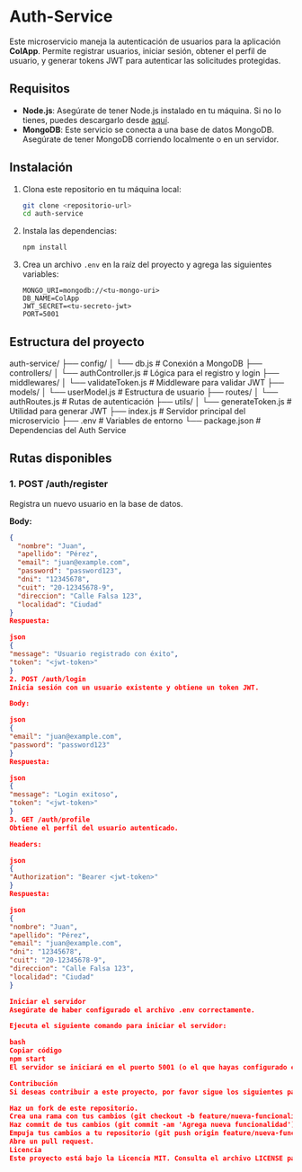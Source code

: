 # Auth-Service

Este microservicio maneja la autenticación de usuarios para la aplicación **ColApp**. Permite registrar usuarios, iniciar sesión, obtener el perfil de usuario, y generar tokens JWT para autenticar las solicitudes protegidas.

## Requisitos

- **Node.js**: Asegúrate de tener Node.js instalado en tu máquina. Si no lo tienes, puedes descargarlo desde [aquí](https://nodejs.org/).
- **MongoDB**: Este servicio se conecta a una base de datos MongoDB. Asegúrate de tener MongoDB corriendo localmente o en un servidor.

## Instalación

1. Clona este repositorio en tu máquina local:

    ```bash
    git clone <repositorio-url>
    cd auth-service
    ```

2. Instala las dependencias:

    ```bash
    npm install
    ```

3. Crea un archivo `.env` en la raíz del proyecto y agrega las siguientes variables:

    ```env
    MONGO_URI=mongodb://<tu-mongo-uri>
    DB_NAME=ColApp
    JWT_SECRET=<tu-secreto-jwt>
    PORT=5001
    ```

## Estructura del proyecto

auth-service/
├── config/
│   └── db.js                 # Conexión a MongoDB
├── controllers/
│   └── authController.js     # Lógica para el registro y login
├── middlewares/
│   └── validateToken.js      # Middleware para validar JWT
├── models/
│   └── userModel.js          # Estructura de usuario
├── routes/
│   └── authRoutes.js         # Rutas de autenticación
├── utils/
│   └── generateToken.js      # Utilidad para generar JWT
├── index.js                  # Servidor principal del microservicio
├── .env                      # Variables de entorno
└── package.json              # Dependencias del Auth Service


## Rutas disponibles

### 1. **POST /auth/register**
   Registra un nuevo usuario en la base de datos.

   **Body:**
   ```json
   {
     "nombre": "Juan",
     "apellido": "Pérez",
     "email": "juan@example.com",
     "password": "password123",
     "dni": "12345678",
     "cuit": "20-12345678-9",
     "direccion": "Calle Falsa 123",
     "localidad": "Ciudad"
   }
Respuesta:

json
{
  "message": "Usuario registrado con éxito",
  "token": "<jwt-token>"
}
2. POST /auth/login
Inicia sesión con un usuario existente y obtiene un token JWT.

Body:

json
{
  "email": "juan@example.com",
  "password": "password123"
}
Respuesta:

json
{
  "message": "Login exitoso",
  "token": "<jwt-token>"
}
3. GET /auth/profile
Obtiene el perfil del usuario autenticado.

Headers:

json
{
  "Authorization": "Bearer <jwt-token>"
}
Respuesta:

json
{
  "nombre": "Juan",
  "apellido": "Pérez",
  "email": "juan@example.com",
  "dni": "12345678",
  "cuit": "20-12345678-9",
  "direccion": "Calle Falsa 123",
  "localidad": "Ciudad"
}

Iniciar el servidor
Asegúrate de haber configurado el archivo .env correctamente.

Ejecuta el siguiente comando para iniciar el servidor:

bash
Copiar código
npm start
El servidor se iniciará en el puerto 5001 (o el que hayas configurado en el archivo .env).

Contribución
Si deseas contribuir a este proyecto, por favor sigue los siguientes pasos:

Haz un fork de este repositorio.
Crea una rama con tus cambios (git checkout -b feature/nueva-funcionalidad).
Haz commit de tus cambios (git commit -am 'Agrega nueva funcionalidad').
Empuja tus cambios a tu repositorio (git push origin feature/nueva-funcionalidad).
Abre un pull request.
Licencia
Este proyecto está bajo la Licencia MIT. Consulta el archivo LICENSE para más detalles.